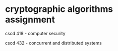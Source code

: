 # cryptographic algorithms assignment

cscd 418 - computer security

cscd 432 - concurrent and distributed systems
